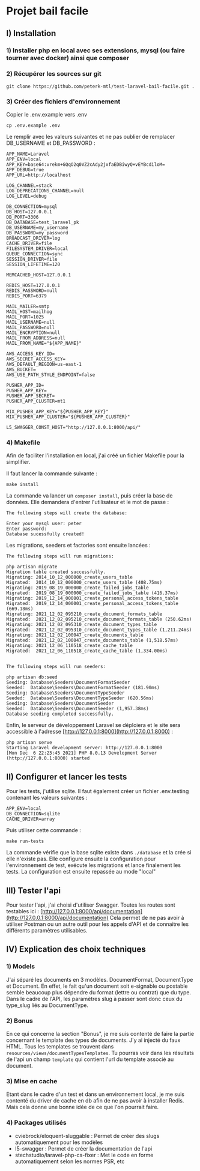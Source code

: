 # Projet bail facile

## I) Installation

###  1)  Installer php en local avec  ses extensions, mysql (ou faire tourner avec docker) ainsi que composer
### 2) Récupérer les sources sur git

    git clone https://github.com/peterk-mtl/test-laravel-bail-facile.git .
### 3) Créer des fichiers d'environnement
Copier le .env.example vers .env

    cp .env.example .env

Le remplir avec les valeurs suivantes et ne pas oublier de remplacer DB_USERNAME et DB_PASSWORD :

    APP_NAME=Laravel
    APP_ENV=local
    APP_KEY=base64:vrekm+GQqO2q0VZ2cAdy2jxfaEDBiwyQ+vEYBcdiloM=
    APP_DEBUG=true
    APP_URL=http://localhost

    LOG_CHANNEL=stack
    LOG_DEPRECATIONS_CHANNEL=null
    LOG_LEVEL=debug

    DB_CONNECTION=mysql
    DB_HOST=127.0.0.1
    DB_PORT=3306
    DB_DATABASE=test_laravel_pk
    DB_USERNAME=my_username
    DB_PASSWORD=my_password
    BROADCAST_DRIVER=log
    CACHE_DRIVER=file
    FILESYSTEM_DRIVER=local
    QUEUE_CONNECTION=sync
    SESSION_DRIVER=file
    SESSION_LIFETIME=120

    MEMCACHED_HOST=127.0.0.1

    REDIS_HOST=127.0.0.1
    REDIS_PASSWORD=null
    REDIS_PORT=6379

    MAIL_MAILER=smtp
    MAIL_HOST=mailhog
    MAIL_PORT=1025
    MAIL_USERNAME=null
    MAIL_PASSWORD=null
    MAIL_ENCRYPTION=null
    MAIL_FROM_ADDRESS=null
    MAIL_FROM_NAME="${APP_NAME}"

    AWS_ACCESS_KEY_ID=
    AWS_SECRET_ACCESS_KEY=
    AWS_DEFAULT_REGION=us-east-1
    AWS_BUCKET=
    AWS_USE_PATH_STYLE_ENDPOINT=false

    PUSHER_APP_ID=
    PUSHER_APP_KEY=
    PUSHER_APP_SECRET=
    PUSHER_APP_CLUSTER=mt1

    MIX_PUSHER_APP_KEY="${PUSHER_APP_KEY}"
    MIX_PUSHER_APP_CLUSTER="${PUSHER_APP_CLUSTER}"

    L5_SWAGGER_CONST_HOST="http://127.0.0.1:8000/api/"

### 4) Makefile

Afin de faciliter l'installation en local, j'ai créé un fichier Makefile pour la simplifier.

Il faut lancer la commande suivante : 
    
    make install

La commande va lancer un `composer install`, puis créer la base de données. Elle demandera d'entrer l'utilisateur et le mot de passe :

    The following steps will create the database:

    Enter your mysql user: peter
    Enter password:
    Database sucessfully created!

Les migrations, seeders et factories sont ensuite lancées :

    The following steps will run migrations:

    php artisan migrate
    Migration table created successfully.
    Migrating: 2014_10_12_000000_create_users_table
    Migrated:  2014_10_12_000000_create_users_table (408.75ms)
    Migrating: 2019_08_19_000000_create_failed_jobs_table
    Migrated:  2019_08_19_000000_create_failed_jobs_table (416.37ms)
    Migrating: 2019_12_14_000001_create_personal_access_tokens_table
    Migrated:  2019_12_14_000001_create_personal_access_tokens_table (669.18ms)
    Migrating: 2021_12_02_095210_create_document_formats_table
    Migrated:  2021_12_02_095210_create_document_formats_table (250.62ms)
    Migrating: 2021_12_02_095310_create_document_types_table
    Migrated:  2021_12_02_095310_create_document_types_table (1,211.24ms)
    Migrating: 2021_12_02_100047_create_documents_table
    Migrated:  2021_12_02_100047_create_documents_table (1,518.57ms)
    Migrating: 2021_12_06_110518_create_cache_table
    Migrated:  2021_12_06_110518_create_cache_table (1,334.00ms)


    The following steps will run seeders:

    php artisan db:seed
    Seeding: Database\Seeders\DocumentFormatSeeder
    Seeded:  Database\Seeders\DocumentFormatSeeder (181.90ms)
    Seeding: Database\Seeders\DocumentTypeSeeder
    Seeded:  Database\Seeders\DocumentTypeSeeder (620.56ms)
    Seeding: Database\Seeders\DocumentSeeder
    Seeded:  Database\Seeders\DocumentSeeder (1,957.38ms)
    Database seeding completed successfully.

Enfin, le serveur de développement Laravel se déploiera et le site sera accessible à l'adresse  [http://127.0.0.1:8000](http://127.0.0.1:8000) :

    php artisan serve
    Starting Laravel development server: http://127.0.0.1:8000
    [Mon Dec  6 22:23:45 2021] PHP 8.0.13 Development Server (http://127.0.0.1:8000) started

## II) Configurer et lancer les tests

Pour les tests, j'utilise sqlite. Il faut également créer un fichier .env.testing contenant les valeurs suivantes :

    APP_ENV=local
    DB_CONNECTION=sqlite
    CACHE_DRIVER=array

Puis utiliser cette commande :

    make run-tests

La commande vérifie que la base sqlite existe dans `./database` et la crée si elle n'existe pas. Elle configure ensuite la configuration pour l'environnement de test, exécute les migrations et lance finalement les tests.
La configuration est ensuite repassée au mode "local"

## III) Tester l'api

Pour tester l'api, j'ai choisi d'utiliser Swagger. Toutes les routes sont testables ici : [http://127.0.0.1:8000/api/documentation](http://127.0.0.1:8000/api/documentation)
Cela permet de ne pas avoir à utiliser Postman ou un autre outil pour les appels d'API et de connaitre les différents paramètres utilisables.

## IV) Explication des choix techniques

### 1) Models

J'ai séparé les documents en 3 modèles. DocumentFormat, DocumentType et Document. En effet, le fait qu'un document soit e-signable ou postable semble beaucoup plus dépendre du format (lettre ou contrat) que du type.
Dans le cadre de l'API, les paramètres slug à passer sont donc ceux du type_slug liés au DocumentType.

### 2) Bonus

En ce qui concerne la section "Bonus", je me suis contenté de faire la partie concernant le template des types de documents. J'y ai injecté du faux HTML.
Tous les templates se trouvent dans `resources/views/documentTypesTemplates`.
Tu pourras voir dans les résultats de l'api un champ `template` qui contient l'url du template associé au document.

### 3) Mise en cache

Etant dans le cadre d'un test et dans un environnement local, je me suis contenté du driver de cache en db afin de ne pas avoir à installer Redis. Mais cela donne une bonne idée de ce que l'on pourrait faire.

### 4) Packages utilisés
- cviebrock/eloquent-sluggable : Permet de créer des slugs automatiquement pour les modèles
- l5-swagger : Permet de créer la documentation de l'api
- stechstudio/laravel-php-cs-fixer : Met le code en forme automatiquement selon les normes PSR, etc
